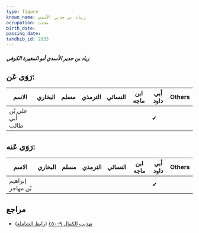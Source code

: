 ```yaml
---
type: figure
known_name: زياد بن جدير الأسدي
occupation: محدث
birth_date:
passing_date:
tahdhib_id: 2033
---
```

##### زياد بن حدير الأسدي أبو المغيرة الكوفي

## رَوَى عَن:
| الاسم             | البخاري | مسلم | الترمذي | النسائي | ابن ماجه | أبي داود | Others |
| ----------------- | ------- | ---- | ------- | ------- | -------- | -------- | ------ |
| علي بْن أَبي طالب |         |      |         |         |          | ✔        |        |
## رَوَى عَنه:
| الاسم             | البخاري | مسلم | الترمذي | النسائي | ابن ماجه | أبي داود | Others |
| ----------------- | ------- | ---- | ------- | ------- | -------- | -------- | ------ |
| إبراهيم بْن مهاجر |         |      |         |         |          | ✔        |        |
## مراجع
- [تهذيب الكمال ٩-٤٥٠](obsidian://open?vault=Tahdhib-al-Kamal&file=Figures/٢٠٣٣-زياد%20بن%20حدير%20الأسدي%20أبو%20المغيرة%20الكوفي) ([رابط الشاملة](https://shamela.ws/book/3722/4690))